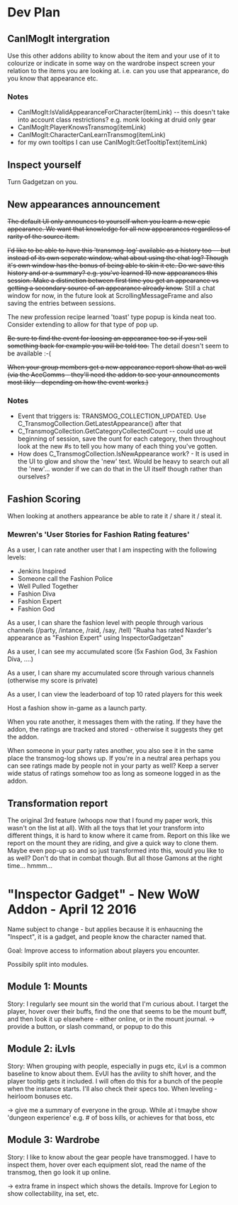 # Dev Plan

## CanIMogIt intergration

Use this other addons ability to know about the item and your use of it to colourize or indicate in some way on the wardrobe inspect screen your relation to the items you are looking at.  i.e. can you use that appearance, do you know that appearance etc.

### Notes

* CanIMogIt:IsValidAppearanceForCharacter(itemLink) -- this doesn't take into account class restrictions?  e.g. monk looking at druid only gear
* CanIMogIt:PlayerKnowsTransmog(itemLink)
* CanIMogIt:CharacterCanLearnTransmog(itemLink)
* for my own tooltips I can use CanIMogIt:GetTooltipText(itemLink)

## Inspect yourself

Turn Gadgetzan on you.

## New appearances announcement

~~The default UI only announces to yourself when you learn a new epic appearance.  We want that knowledge for all new appearances regardless of rarity of the source item.~~

~~I'd like to be able to have this 'transmog-log' available as a history too -- but instead of its own seperate window, what about using the chat log?  Though it's own window has the bonus of being able to skin it etc.  Do we save this history and or a summary? e.g. you've learned 19 new appearances this session.  Make a distinction between first time you get an appearance vs getting a secondary source of an appearance already know.~~  Still a chat window for now, in the future look at ScrollingMessageFrame and also saving the entries between sessions.

The new profession recipe learned 'toast' type popup is kinda neat too.  Consider extending to allow for that type of pop up.

~~Be sure to find the event for loosing an appearance too so if you sell something back for example you will be told too.~~ The detail doesn't seem to be available :-(

~~When your group members get a new appearance report show that as well (via the AceComms - they'll need the addon to see your announcements most likly - depending on how the event works.)~~

### Notes

* Event that triggers is: TRANSMOG_COLLECTION_UPDATED.  Use C_TransmogCollection.GetLatestAppearance() after that
* C_TransmogCollection.GetCategoryCollectedCount -- could use at beginning of session, save the ount for each category, then throughout look at the new #s to tell you how many of each thing you've gotten.
* How does C_TransmogCollection.IsNewAppearance work? - It is used in the UI to glow and show the 'new' text. Would be heavy to search out all the 'new'... wonder if we can do that in the UI itself though rather than ourselves?

## Fashion Scoring

When looking at anothers appearance be able to rate it / share it / steal it.

### Mewren's 'User Stories for Fashion Rating features'

As a user, I can rate another user that I am inspecting with the following levels:

* Jenkins Inspired
* Someone call the Fashion Police
* Well Pulled Together
* Fashion Diva
* Fashion Expert
* Fashion God


As a user, I can share the fashion level with people through various channels (/party, /intance, /raid, /say, /tell)  "Ruaha has rated Naxder's appearance as "Fashion Expert" using InspectorGadgetzan"

As a user, I can see my accumulated score  (5x Fashion God,  3x Fashion Diva, ....)

As a user, I can share my accumulated score through various channels (otherwise my score is private)

As a user, I can view the leaderboard of top 10 rated players for this week

Host a fashion show in-game as a launch party.

When you rate another, it messages them with the rating.  If they have the addon, the ratings are tracked and stored - otherwise it suggests they get the addon.

When someone in your party rates another, you also see it in the same place the transmog-log shows up.  If you're in a neutral area perhaps you can see ratings made by people not in your party as well?  Keep a server wide status of ratings somehow too as long as someone logged in as the addon.

## Transformation report

The original 3rd feature (whoops now that I found my paper work, this wasn't on the list at all). With all the toys that let your transform into different things, it is hard to know where it came from.  Report on this like we report on the mount they are riding, and give a quick way to clone them.  Maybe even pop-up so and so just transformed into this, would you like to as well?  Don't do that in combat though.  But all those Gamons at the right time... hmmm...

# "Inspector Gadget" - New WoW Addon - April 12 2016

Name subject to change - but applies because it is enhaucning the "Inspect", it is a gadget, and people know the character named that.

Goal: Improve access to information about players you encounter.

Possibily split into modules.

## Module 1: Mounts

Story: I regularly see mount sin the world that I'm curious about.  I target the player, hover over their buffs, find the one that seems to be the mount buff, and then look it up elsewhere - either online, or in the mount journal.  -> provide a button, or slash command, or popup to do this

## Module 2: iLvls

Story: When grouping with people, especially in pugs etc, iLvl is a common baseline to know about them.  EvUI has the avility to shift hover, and the player tooltip gets it included.  I will often do this for a bunch of the people when the instance starts.  I'll also check their specs too.  When leveling - heirloom bonuses etc.

-> give me a summary of everyone in the group.  While at i tmaybe show 'dungeon experience' e.g. # of boss kills, or achieves for that boss, etc

## Module 3: Wardrobe

Story: I like to know about the gear people have transmogged.  I have to inspect them, hover over each equipment slot, read the name of the transmog, then go look it up online.

-> extra frame in inspect which shows the details.  Improve for Legion to show collectability, ina set, etc. 